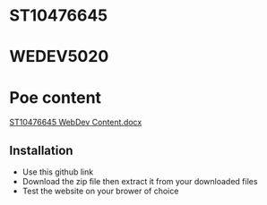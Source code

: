 # ST10476645
# WEDEV5020 

# Poe content
[ST10476645 WebDev Content.docx](https://github.com/user-attachments/files/22011948/ST10476645.WebDev.Content.docx)

## Installation

- Use this github link
- Download the zip file then extract it from your downloaded files
- Test the website on your brower of choice
